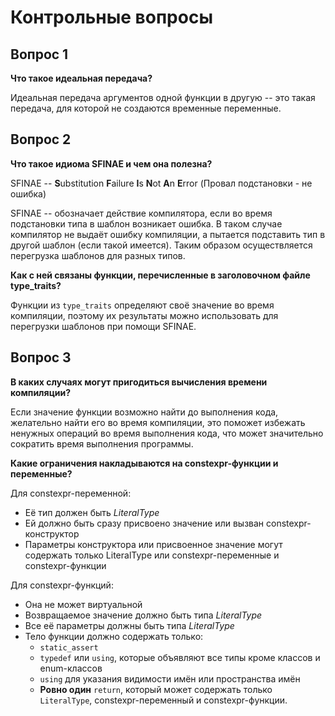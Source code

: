 # Контрольные вопросы

## Вопрос 1

**Что такое идеальная передача?**

Идеальная передача аргументов одной функции в другую -- это такая передача, для которой не создаются временные
переменные.

## Вопрос 2

  **Что такое идиома SFINAE и чем она полезна?**

SFINAE -- **S**ubstitution **F**ailure **I**s **N**ot **A**n **E**rror (Провал подстановки - не ошибка)

SFINAE -- обозначает действие компилятора, если во время подстановки типа в шаблон возникает ошибка. В таком случае
компилятор не выдаёт ошибку компиляции, а пытается подставить тип в другой шаблон (если такой имеется). Таким образом
осуществляется перегрузка шаблонов для разных типов.

**Как с ней связаны функции, перечисленные в заголовочном файле type_traits?**

Функции из `type_traits` определяют своё значение во время компиляции, поэтому их результаты можно использовать для
перегрузки шаблонов при помощи SFINAE.

## Вопрос 3

**В каких случаях могут пригодиться вычисления времени компиляции?**

Если значение функции возможно найти до выполнения кода, желательно найти его во время компиляции, это поможет избежать
ненужных операций во время выполнения кода, что может значительно сократить время выполнения программы.

**Какие ограничения накладываются на constexpr-функции и переменные?**

Для constexpr-переменной:

- Её тип должен быть _LiteralType_
- Ей должно быть сразу присвоено значение или вызван constexpr-конструктор
- Параметры конструктора или присвоенное значение могут содержать только LiteralType или constexpr-переменные и
  constexpr-функции

Для constexpr-функций:

- Она не может виртуальной
- Возвращаемое значение должно быть типа _LiteralType_
- Все её параметры должны быть типа _LiteralType_
- Тело функции должно содержать только:
    - `static_assert`
    - `typedef` или `using`, которые объявляют все типы кроме классов и enum-классов
    - `using` для указания видимости имён или пространства имён
    - **Ровно один** `return`, который может содержать только `LiteralType`, constexpr-переменный и constexpr-функции.








